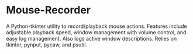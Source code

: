 # Mouse-Recorder
A Python-tkinter utility to record/playback mouse actions. Features include adjustable playback speed, window management with volume control, and easy log management. Also logs active window descriptions. Relies on tkinter, pynput, pycaw, and psutil.
